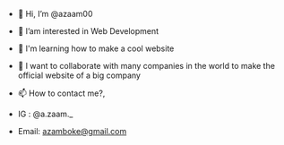 - 👋 Hi, I’m @azaam00
- 👀 I’am interested in Web Development
- 🌱 I'm learning how to make a cool website
- 💞️ I want to collaborate with many companies in the world to make the official website of a big company
- 📫 How to contact me?,
- 
     IG : @a.zaam._
     
 -   Email: azamboke@gmail.com

<!---
azaam00/azaam00 is a ✨ special ✨ repository because its `README.md` (this file) appears on your GitHub profile.
You can click the Preview link to take a look at your changes.
--->
